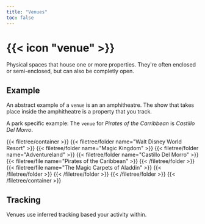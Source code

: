 ```yaml
---
title: "Venues"
toc: false
---
```


# {{< icon "venue" >}}

Physical spaces that house one or more properties. They're often enclosed or semi-enclosed, but can also be completly open.

## Example

An abstract example of a `venue` is an an amphitheatre. The show that takes place inside the amphitheatre is a property that you track.

A park specific example: The `venue` for *Pirates of the Carribbean* is *Castillo Del Morro*.

{{< filetree/container >}}
  {{< filetree/folder name="Walt Disney World Resort" >}}
    {{< filetree/folder name="Magic Kingdom" >}}
    	{{< filetree/folder name="Adventureland" >}}
    		{{< filetree/folder name="Castillo Del Morro" >}}
    			{{< filetree/file name="Pirates of the Caribbean" >}}
    		{{< /filetree/folder >}}
    		{{< filetree/file name="The Magic Carpets of Aladdin" >}}
    	{{< /filetree/folder >}}
     {{< /filetree/folder >}}
  {{< /filetree/folder >}}
{{< /filetree/container >}}


## Tracking
Venues use inferred tracking based your activity within.